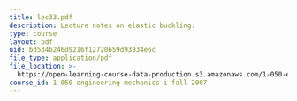 ```yaml
---
title: lec33.pdf
description: Lecture notes on elastic buckling.
type: course
layout: pdf
uid: bd534b246d9216f12720659d93934e6c
file_type: application/pdf
file_location: >-
  https://open-learning-course-data-production.s3.amazonaws.com/1-050-engineering-mechanics-i-fall-2007/bd534b246d9216f12720659d93934e6c_lec33.pdf
course_id: 1-050-engineering-mechanics-i-fall-2007
---
```

